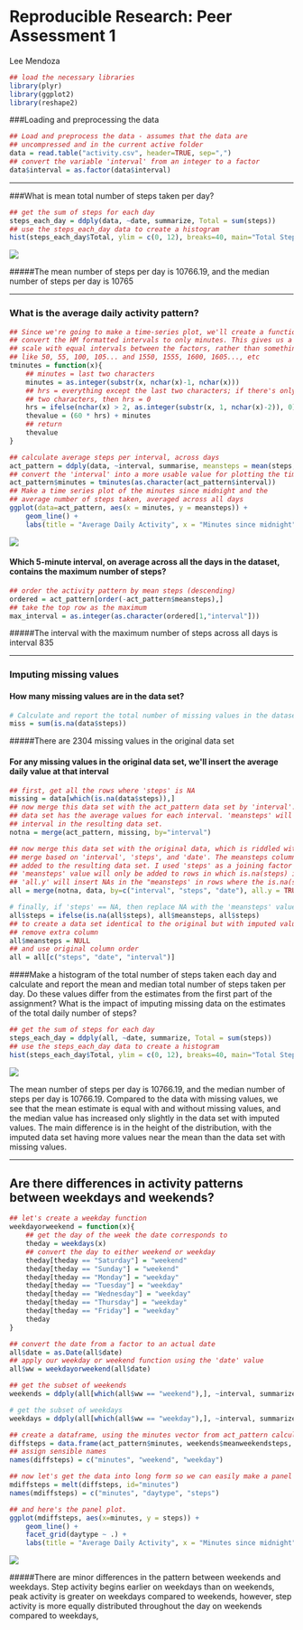 # Reproducible Research: Peer Assessment 1
Lee Mendoza



```r
## load the necessary libraries
library(plyr)
library(ggplot2)
library(reshape2)
```

###Loading and preprocessing the data

```r
## Load and preprocess the data - assumes that the data are 
## uncompressed and in the current active folder
data = read.table("activity.csv", header=TRUE, sep=",")
## convert the variable 'interval' from an integer to a factor
data$interval = as.factor(data$interval)
```
***

###What is mean total number of steps taken per day?

```r
## get the sum of steps for each day
steps_each_day = ddply(data, ~date, summarize, Total = sum(steps))
## use the steps_each_day data to create a histogram
hist(steps_each_day$Total, ylim = c(0, 12), breaks=40, main="Total Steps Per Day", xlab = "Steps Per Day", ylab = "Count")
```

![](./PA1_template_files/figure-html/unnamed-chunk-3-1.png) 

#####The mean number of steps per day is 10766.19, and the median number of steps per day is 10765
***

### What is the average daily activity pattern?

```r
## Since we're going to make a time-series plot, we'll create a function to
## convert the HM formatted intervals to only minutes. This gives us a 
## scale with equal intervals between the factors, rather than something
## like 50, 55, 100, 105... and 1550, 1555, 1600, 1605..., etc
tminutes = function(x){
    ## minutes = last two characters
    minutes = as.integer(substr(x, nchar(x)-1, nchar(x)))
    ## hrs = everything except the last two characters; if there's only
    ## two characters, then hrs = 0
    hrs = ifelse(nchar(x) > 2, as.integer(substr(x, 1, nchar(x)-2)), 0)
    thevalue = (60 * hrs) + minutes
    ## return
    thevalue
}

## calculate average steps per interval, across days
act_pattern = ddply(data, ~interval, summarise, meansteps = mean(steps, na.rm = TRUE))
## convert the 'interval' into a more usable value for plotting the time series
act_pattern$minutes = tminutes(as.character(act_pattern$interval))
## Make a time series plot of the minutes since midnight and the 
## average number of steps taken, averaged across all days
ggplot(data=act_pattern, aes(x = minutes, y = meansteps)) + 
    geom_line() +
    labs(title = "Average Daily Activity", x = "Minutes since midnight", y = "Average number of steps")
```

![](./PA1_template_files/figure-html/unnamed-chunk-4-1.png) 


#### Which 5-minute interval, on average across all the days in the dataset, contains the maximum number of steps?

```r
## order the activity pattern by mean steps (descending)
ordered = act_pattern[order(-act_pattern$meansteps),]
## take the top row as the maximum
max_interval = as.integer(as.character(ordered[1,"interval"]))
```
#####The interval with the maximum number of steps across all days is interval 835
***


### Imputing missing values
#### How many missing values are in the data set?

```r
# Calculate and report the total number of missing values in the dataset 
miss = sum(is.na(data$steps))
```
#####There are 2304 missing values in the original data set  


#### For any missing values in the original data set, we'll insert the average daily value at that interval

```r
## first, get all the rows where 'steps' is NA
missing = data[which(is.na(data$steps)),]
## now merge this data set with the act_pattern data set by 'interval'.  The act_pattern
## data set has the average values for each interval. 'meansteps' will be added to each
## interval in the resulting data set.
notna = merge(act_pattern, missing, by="interval")

## now merge this data set with the original data, which is riddled with NA.
## merge based on 'interval', 'steps', and 'date'. The meansteps column will be 
## added to the resulting data set. I used 'steps' as a joining factor so that the 
## 'meansteps' value will only be added to rows in which is.na(steps) is true.
## 'all.y' will insert NAs in the "meansteps' in rows where the is.na(steps) is false
all = merge(notna, data, by=c("interval", "steps", "date"), all.y = TRUE)

# finally, if 'steps' == NA, then replace NA with the 'meansteps' value
all$steps = ifelse(is.na(all$steps), all$meansteps, all$steps)
## to create a data set identical to the original but with imputed values
## remove extra column
all$meansteps = NULL
## and use original column order 
all = all[c("steps", "date", "interval")]
```


####Make a histogram of the total number of steps taken each day and calculate and report the mean and median total number of steps taken per day. Do these values differ from the estimates from the first part of the assignment? What is the impact of imputing missing data on the estimates of the total daily number of steps?

```r
## get the sum of steps for each day
steps_each_day = ddply(all, ~date, summarize, Total = sum(steps))
## use the steps_each_day data to create a histogram
hist(steps_each_day$Total, ylim = c(0, 12), breaks=40, main="Total Steps Per Day", xlab = "Steps Per Day", ylab = "Count")
```

![](./PA1_template_files/figure-html/unnamed-chunk-8-1.png) 

The mean number of steps per day is 10766.19, and the median number of steps per day is 10766.19.  Compared to the data with missing values, we see that the mean estimate is equal with and without missing values, and the median value has increased only slightly in the data set with imputed values. The main difference is in the height of the distribution, with the imputed data set having more values near the mean than the data set with missing values.


---
## Are there differences in activity patterns between weekdays and weekends?

```r
## let's create a weekday function
weekdayorweekend = function(x){
    ## get the day of the week the date corresponds to
    theday = weekdays(x)
    ## convert the day to either weekend or weekday
    theday[theday == "Saturday"] = "weekend"
    theday[theday == "Sunday"] = "weekend"
    theday[theday == "Monday"] = "weekday"
    theday[theday == "Tuesday"] = "weekday"
    theday[theday == "Wednesday"] = "weekday"
    theday[theday == "Thursday"] = "weekday"
    theday[theday == "Friday"] = "weekday"
    theday
}

## convert the date from a factor to an actual date
all$date = as.Date(all$date)
## apply our weekday or weekend function using the 'date' value
all$ww = weekdayorweekend(all$date)

## get the subset of weekends
weekends = ddply(all[which(all$ww == "weekend"),], ~interval, summarize, meanweekendsteps = mean(steps))

# get the subset of weekdays
weekdays = ddply(all[which(all$ww == "weekday"),], ~interval, summarize, meanweekdaysteps = mean(steps))

## create a dataframe, using the minutes vector from act_pattern calculated earlier
diffsteps = data.frame(act_pattern$minutes, weekends$meanweekendsteps, weekdays$meanweekdaysteps)
## assign sensible names
names(diffsteps) = c("minutes", "weekend", "weekday")

## now let's get the data into long form so we can easily make a panel plot
mdiffsteps = melt(diffsteps, id="minutes")
names(mdiffsteps) = c("minutes", "daytype", "steps")

## and here's the panel plot. 
ggplot(mdiffsteps, aes(x=minutes, y = steps)) +
    geom_line() +
    facet_grid(daytype ~ .) + 
    labs(title = "Average Daily Activity", x = "Minutes since midnight", y = "Average number of steps")
```

![](./PA1_template_files/figure-html/unnamed-chunk-9-1.png) 

#####There are minor differences in the pattern between weekends and weekdays. Step activity begins earlier on weekdays than on weekends, peak activity is greater on weekdays compared to weekends, however, step activity is more equally distributed throughout the day on weekends compared to weekdays, 
